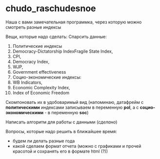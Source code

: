 # chudo_raschudesnoe

Наша с вами замечательная программка, через которую можно смотреть разные индексы

Вещи, которые надо сделать:
Cпарсить данные:
1. Политические индексы
 1. Democracy-Dictatorship IndexFragile State Index, 
 2. CPI, 
 3. Democracy Index, 
 4. WJP, 
 5. Government effectiveness
2. Социо-экономические индексы:
 1. WB Indicators,
 2. Economic Complexity Index, 
 3. Index of Economic Freedom

Скомпоновать их в удобоваримый вид (напоминаю, датафрейм с **политическими** индексами записываем в переменную **pol**, а с **социо-экономическими** - в переменную **soc**)

Написать алгоритм для работы с данными (*сделано*)

Вопросы, которые надо решить в ближайшее время:
* будем ли делать разные года
* какой сделаем формат отчета (можно с графиками и прочей красотой и сохранять его в формате html (?))
